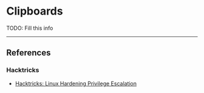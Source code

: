 # Clipboards

TODO: Fill this info

---
## References

### Hacktricks

- [Hacktricks: Linux Hardening Privilege Escalation](https://book.hacktricks.wiki/en/linux-hardening/privilege-escalation/index.html)